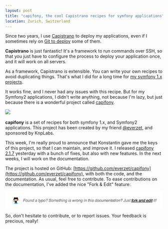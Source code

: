 ```yaml
---
layout: post
title: "capifony, the cool Capistrano recipes for symfony applications"
location: Zurich, Switzerland
---
```


Since two years, I use [Capistrano](https://github.com/capistrano/capistrano)
to deploy my applications, even if I sometimes rely on [Git to
deploy](/2012/02/25/deploying-with-git/) some of them.

**Capistrano** is just fantastic! It's a framework to run commands over SSH, so that
you just have to configure the process to deploy your application once, and it
will work on all servers.

As a framework, Capistrano is extensible. You can write your own recipes to
avoid duplicating things. That's what I did for a long time for [my symfony 1.x
projects](http://www.willdurand.fr/deploiement-automatise-avec-capistrano-et-git-pour-symfony-et-diem/).

It works fine, and I never had any issues with this recipe. But for my Symfony2
applications, I didn't write anything, not because I'm lazy, but just because
there is a wonderful project called [capifony](http://capifony.org/).

![](http://capifony.org/images/logo.png)

**capifony** is a set of recipes for both symfony 1.x, and Symfony2
applications. This project has been created by my friend
[@everzet](https://twitter.com/everzet), and sponsored by KnpLabs.

This week, I'm really proud to announce that Konstantin gave me the keys of this
project, so that I can maintain, and improve it. I released [capifony
2.1.7](https://rubygems.org/gems/capifony) yesterday with a bunch of fixes, but
also with new features. In the next weeks, I will work on the documentation.

The project is hosted on GitHub:
[https://github.com/everzet/capifony](https://github.com/everzet/capifony), with
both the code, and the documentation. As usual, feel free to contribute. To ease
contributions on the documentation, I've added the nice "Fork & Edit" feature:

![](/images/fork_and_edit_capifony.png)

So, don't hesitate to contribute, or to report issues. Your feedback is
precious, really!
